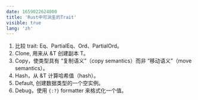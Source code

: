 ```yaml
---
date: 1659022624000
title: 'Rust中可派生的Trait'
visible: true
lang: 'zh'
---
```


1. 比较 trait: Eq、PartialEq、Ord、PartialOrd。
2. Clone, 用来从 &T 创建副本 T。
3. Copy，使类型具有 “复制语义”（copy semantics）而非 “移动语义”（move semantics）。
4. Hash，从 &T 计算哈希值（hash）。
5. Default, 创建数据类型的一个空实例。
6. Debug，使用 `{:?}` formatter 来格式化一个值。
